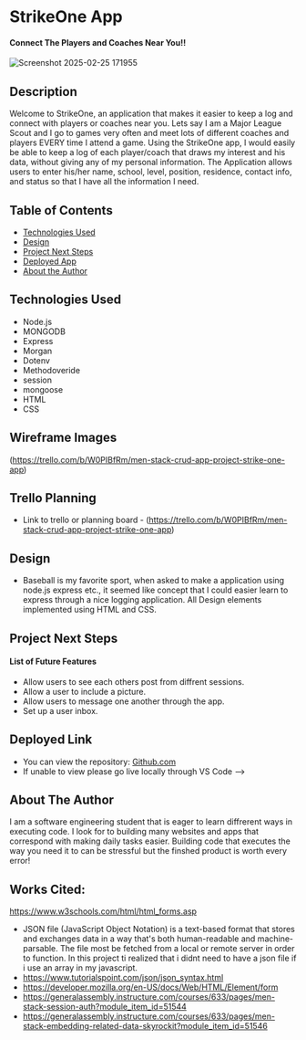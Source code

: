 # StrikeOne App

#### Connect The Players and Coaches Near You!! 
![Screenshot 2025-02-25 171955](https://github.com/user-attachments/assets/51c05bbc-e688-4fa4-9d86-39ea5906bcc9)

## Description
Welcome to StrikeOne, an application that makes it easier to keep a log and connect with players or coaches near you.
Lets say I am a Major League Scout and I go to games very often and meet lots of different coaches and players EVERY time I attend a game. 
Using the StrikeOne app, I would easily be able to keep a log of each player/coach that draws my interest and his data, without giving any of my personal information.
The Application allows users to enter his/her name, school, level, position, residence, contact info, and status so that I have all the information I need.

## Table of Contents
* [Technologies Used](#technologiesused)
* [Design](#design)
* [Project Next Steps](#nextsteps)
* [Deployed App](#deployment)
* [About the Author](#author)

## <a name="technologiesused"></a>Technologies Used
* Node.js
* MONGODB
* Express
* Morgan
* Dotenv
* Methodoveride
* session
* mongoose
* HTML
* CSS


## Wireframe Images
(https://trello.com/b/W0PIBfRm/men-stack-crud-app-project-strike-one-app)

## Trello Planning
* Link to trello or planning board - (https://trello.com/b/W0PIBfRm/men-stack-crud-app-project-strike-one-app)

## <a name="design"></a>Design
* Baseball is my favorite sport, when asked to make a application using node.js express etc., it seemed like concept that I could easier learn to express through a nice logging application. All Design elements implemented using HTML and CSS. 


## <a name="nextsteps"></a>Project Next Steps
#### List of Future Features
* Allow users to see each others post from diffrent sessions.
* Allow a user to include a picture.
* Allow users to message one another through the app.
* Set up a user inbox. 


## <a name="deployment"></a>Deployed Link


* You can view the repository:
[Github.com](https://github.com/ochouno2364/strike-one-meetings-app)
* If unable to view please go live locally through VS Code -->

## <a name="author"></a>About The Author
I am a software engineering student that is eager to learn diffrerent ways in executing code. I look for to building many websites and apps that correspond with making daily tasks easier. Building code that executes the way you need it to can be stressful but the finshed product is worth every error!
    
## Works Cited:
https://www.w3schools.com/html/html_forms.asp
- JSON file (JavaScript Object Notation) is a text-based format that stores and exchanges data in a way that's both human-readable and machine-parsable. The file most be fetched from a local or remote server in order to function. In this project ti realized that i didnt need to have a json file if i use an array in my javascript.
- https://www.tutorialspoint.com/json/json_syntax.html
- https://developer.mozilla.org/en-US/docs/Web/HTML/Element/form
- https://generalassembly.instructure.com/courses/633/pages/men-stack-session-auth?module_item_id=51544
- https://generalassembly.instructure.com/courses/633/pages/men-stack-embedding-related-data-skyrockit?module_item_id=51546


